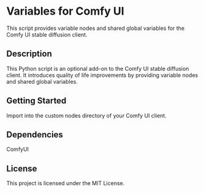 # Variables for Comfy UI
This script provides variable nodes and shared global variables for the Comfy UI stable diffusion client.

## Description
This Python script is an optional add-on to the Comfy UI stable diffusion client. It introduces quality of life improvements by providing variable nodes and shared global variables.

## Getting Started
Import into the custom nodes directory of your Comfy UI client.

## Dependencies
ComfyUI

## License
This project is licensed under the MIT License.